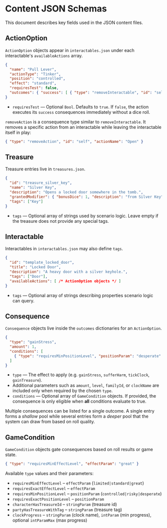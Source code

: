 # Content JSON Schemas

This document describes key fields used in the JSON content files.

## ActionOption

`ActionOption` objects appear in `interactables.json` under each interactable's `availableActions` array.

```json
{
  "name": "Pull Lever",
  "actionType": "Tinker",
  "position": "controlled",
  "effect": "standard",
  "requiresTest": false,
  "outcomes": { "success": [ { "type": "removeInteractable", "id": "self" } ] }
}
```

* `requiresTest` — Optional `Bool`. Defaults to `true`. If `false`, the action executes its `success` consequences immediately without a dice roll.

`removeAction` is a consequence type similar to `removeInteractable`. It removes a specific action from an interactable while leaving the interactable itself in play:

```json
{ "type": "removeAction", "id": "self", "actionName": "Open" }
```

## Treasure

Treasure entries live in `treasures.json`.

```json
{
  "id": "treasure_silver_key",
  "name": "Silver Key",
  "description": "Opens a locked door somewhere in the tomb.",
  "grantedModifier": { "bonusDice": 1, "description": "from Silver Key" },
  "tags": ["Key"]
}
```

* `tags` — Optional array of strings used by scenario logic. Leave empty if the treasure does not provide any special tags.

## Interactable

Interactables in `interactables.json` may also define `tags`.

```json
{
  "id": "template_locked_door",
  "title": "Locked Door",
  "description": "A heavy door with a silver keyhole.",
  "tags": ["Door"],
  "availableActions": [ /* ActionOption objects */ ]
}
```

* `tags` — Optional array of strings describing properties scenario logic can query.

## Consequence

`Consequence` objects live inside the `outcomes` dictionaries for an `ActionOption`.

```json
{
  "type": "gainStress",
  "amount": 1,
  "conditions": [
    { "type": "requiresMinPositionLevel", "positionParam": "desperate" }
  ]
}
```

* `type` — The effect to apply (e.g. `gainStress`, `sufferHarm`, `tickClock`, `gainTreasure`).
* Additional parameters such as `amount`, `level`, `familyId`, or `clockName` are included only when required by the chosen `type`.
* `conditions` — Optional array of `GameCondition` objects. If provided, the consequence is only eligible when **all** conditions evaluate to true.

Multiple consequences can be listed for a single outcome. A single entry forms a *shallow* pool while several entries form a *deeper* pool that the system can draw from based on roll quality.

## GameCondition

`GameCondition` objects gate consequences based on roll results or game state.

```json
{ "type": "requiresMinEffectLevel", "effectParam": "great" }
```

Available `type` values and their parameters:

* `requiresMinEffectLevel` – `effectParam` (`limited|standard|great`)
* `requiresExactEffectLevel` – `effectParam`
* `requiresMinPositionLevel` – `positionParam` (`controlled|risky|desperate`)
* `requiresExactPositionLevel` – `positionParam`
* `characterHasTreasureId` – `stringParam` (treasure id)
* `partyHasTreasureWithTag` – `stringParam` (treasure tag)
* `clockProgress` – `stringParam` (clock name), `intParam` (min progress), optional `intParamMax` (max progress)
